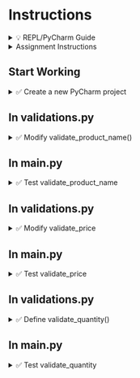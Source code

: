 # Instructions

<details>
  <summary>
    💡 REPL/PyCharm Guide
  </summary>

  - To toggle commenting, highlight the line(s) and press Ctrl + /
  - To move a statement or block of statements one indent to the right, highlight the statement(s)  press Tab
  - To move a statement or block of statements one indent to the left, highlight the statement(s)  press Shift+Tab
  - Avoid using backspaces or spaces to remove or place indents
  - REPL Comments
    - To ask the instructor a code question, highlight the line(s) of code and press Alt + / and type in your question/issue/comment and click on collapse
    - To view comments placed by the instructor click on the comment icon at the end of any highlighted code
    - If your issue is resolved, click on Resolve to remove the comment
</details>


<details>
  <summary>
    Assignment Instructions
  </summary>

1. This is a part of the project to validate user input to manage product inventory - each product record has four comma separated data elements,
     - Product ID
     - Product Name
     - Product Price
     - Product Quantity 
  2. These validations will be coded in validations.py
</details>

## Start Working

<details>
  <summary>
    ✅ Create a new PyCharm project
  </summary>

- Create a new project in PyCharm and a folder of your choice
- Copy main.py from HW05
- Create a new folder called **cw06**
- Copy the code for the functions below from HW05 into the folder **cw06**
   - functions.py
   - list_functions.py
   - multilist_functions.py
   - validations.py
- Download the data files to the folder **cw06**
   - employees.txt https://github.com/suchialex/CINS3002-HW06/blob/main/employees.txt
   - employees.csv https://github.com/suchialex/CINS3002-HW06/blob/main/employees.csv
- Because of this new folder structure, you will have to change your import statements and file open functions with the correct file path
</details>


## In validations.py

<details>
  <summary>
    ✅ Modify validate_product_name()
  </summary>

  Parameters: This function doesn't accept any parameters  
  Return: It returns a string (the validated product name)  
  
  **Description:**  
  The purpose of this function is to ask the user to provide a product name and check if it is a valid name - which is, 
  - all alphabetical characters
  - special characters are allowed
  - no numbers allowed
  - cannot be all spaces
     
  If user enters a valid product name, we format it where the first character of each word is capitalized, and return this formatted valid name to the calling function  
  If the user enters an invalid name, we print `Invalid Product Name` entered, and ask user to provide product name again  
  The whole process is repeated until the user enters a valid product name

<details>
  <summary>🔑 Code Logic</summary>
  
  - Set a flag called valid to False
  - Start a while loop by checking if valid is False
  - Inside the while loop
    - Using an input statement to ask for employee first name, store it in a variable
    - Using the appropriate string methods, check if name is alphabetical with special characters
      - If yes, set valid to True
      - If not, print `Invalid Product Name` Entered
  Outside the while loop, (the product name is valid, if you made it out of the while loop)
  - Format product name to where the first letter of each word is capitalized and the rest of them are lowercase
  - Return this formatted product name
</details>
  
</details>


## In main.py

<details>
  <summary>
    ✅ Test validate_product_name
  </summary>

  - Comment out any code inside main body
  - call validate_product_name and store in a variable (may have to import the appropriate module)
  - print this variable and test code
</details>


## In validations.py

<details>
  <summary>✅ Modify validate_price</summary>

- Price
  - must be numeric
  - cannot be special characters other than .
  - cannot have any alphabetic characters
- Keep asking the user to provide price, until a valid price is provided
- Return valid price

<details>
  <summary>Code Logic</summary>
  
  - Set a flag called valid to False
  - Start a while loop by checking if valid is False
  - Inside the while loop
    - Using an input statement to ask for price, store it in a variable
  - Using the appropriate string methods, check if price is only numeric, may contain only `.` and no alphabetic characters
    - 💡One way to do this is to replace the . with "" and then check if the resultant string is all numeric, if yes, valid is True else print `Invalid Price Entered`
    - 💡Another way is to use a try block and convert the input to a float, if exception is raised, valid is False and print `Invalid Price Entered`, in else block valid is True
  - Outside the while loop, (the price is valid if you made it out of the while loop)
  - Return this valid price
</details>
  
<details>
  <summary>📜 Testing</summary>

- If the user enters ten thousand, the output must be Invalid Price Entered
- If the user enters $1000, the output must be Invalid Price Entered
- If the user enters 455 or 350.99, those are valid input

</details>
</details> 

## In main.py
<details>
  <summary>
    ✅ Test validate_price
  </summary>
  
  - You may comment out other validate functions if they are working correctly
  - call validate_price store in a variable
  - print the above variable and test code with the test cases provided
</details>

## In validations.py
<details>
  <summary>
    ✅ Define validate_quantity()
  </summary>

  - This function accepts no parameters and returns an integer
  - Get user input to get product quantity
  - Quantity must be all numeric (no decimal points allowed)
  - Quantity must be between 1 and 100
  - Quantity cannot be all spaces

<details>
  <summary>🔑 Code Logic</summary>

  - Set a flag called valid to False
  - Start a while loop by checking if valid is False
  - Inside the while loop
    - Using an input statement to ask for product qty, store it in a variable
  - Using the appropriate string methods, check if quantity is
    - only numeric
    - between 0 and 100
    - and is not empty
  - If yes, set valid to True
  - If not, print Invalid Quantity Entered  
  Outside the while loop, return the quantity
</details>

<details>
  <summary>📜 Testing</summary>

- If the user enters apple, the output must be Invalid Quantity Entered
- If the user enters 30000 or 35.0, the output must be Invalid Quantity Entered
- If the user enters 66 , the output must be 66

</details>

</details>

## In main.py

<details>
  <summary>
    ✅ Test validate_quantity
  </summary>

  - You may comment out other validate functions if they are working correctly
  - call validate_quantity 
  - print the above variable and see if it is working correctly
</details>


